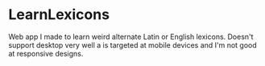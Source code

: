 # LearnLexicons
Web app I made to learn weird alternate Latin or English lexicons.
Doesn't support desktop very well a is targeted at mobile devices and I'm not good at responsive designs.
